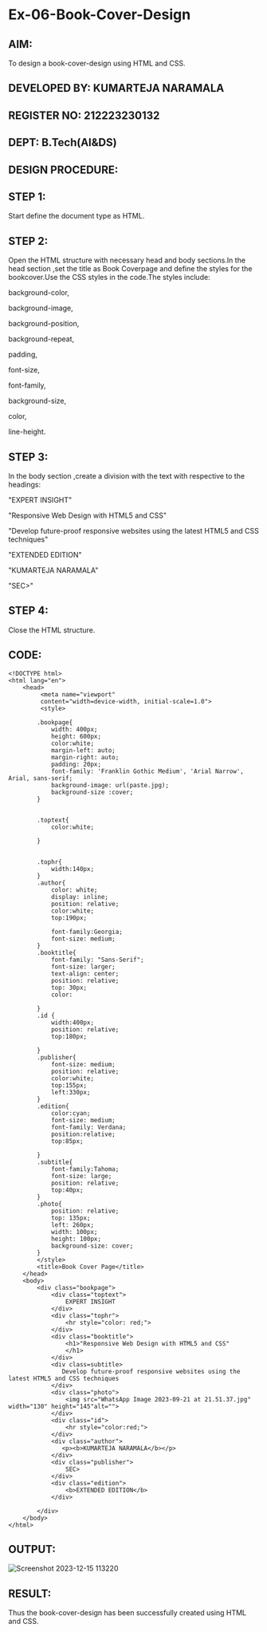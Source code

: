 # Ex-06-Book-Cover-Design

## AIM:
To design a book-cover-design using HTML and CSS.
## DEVELOPED BY: KUMARTEJA NARAMALA
## REGISTER NO: 212223230132
## DEPT: B.Tech(AI&DS)
## DESIGN PROCEDURE:
## STEP 1:
Start define the document type as HTML.

## STEP 2:
Open the HTML structure with necessary head and body sections.In the head section ,set the title as Book Coverpage and define the styles for the bookcover.Use the CSS styles in the code.The styles include:

background-color,

background-image,

background-position,

background-repeat,

padding,

font-size,

font-family,

background-size,

color,

line-height.

## STEP 3:
In the body section ,create a division with the text with respective to the headings:

"EXPERT INSIGHT"

"Responsive Web Design with HTML5 and CSS"

"Develop future-proof responsive websites using the latest HTML5 and CSS techniques"

"EXTENDED EDITION"

"KUMARTEJA NARAMALA"

"SEC>"

## STEP 4:
Close the HTML structure.

## CODE:
```
<!DOCTYPE html>
<html lang="en">
    <head>
         <meta name="viewport" 
         content="width=device-width, initial-scale=1.0">
         <style>

        .bookpage{
            width: 400px;
            height: 600px;
            color:white;
            margin-left: auto;
            margin-right: auto;
            padding: 20px;
            font-family: 'Franklin Gothic Medium', 'Arial Narrow', Arial, sans-serif;
            background-image: url(paste.jpg);
            background-size :cover;
        }
            

        .toptext{
            color:white;

        }

        
        .tophr{
            width:140px;
        }
        .author{
            color: white;
            display: inline;
            position: relative;
            color:white;
            top:190px;
            
            font-family:Georgia;
            font-size: medium;
        }
        .booktitle{
            font-family: "Sans-Serif";
            font-size: larger;
            text-align: center;
            position: relative;
            top: 30px;
            color:
        
        }
        .id {
            width:400px;
            position: relative;
            top:180px;
            
        }
        .publisher{
            font-size: medium;
            position: relative;
            color:white;
            top:155px;
            left:330px;
        }
        .edition{
            color:cyan;
            font-size: medium;
            font-family: Verdana;
            position:relative;
            top:85px;

        }
        .subtitle{
            font-family:Tahoma;
            font-size: large;
            position: relative;
            top:40px;
        }
        .photo{
            position: relative;
            top: 135px;
            left: 260px;
            width: 100px;
            height: 100px;
            background-size: cover;
        }
        </style>
        <title>Book Cover Page</title>
    </head>
    <body>
        <div class="bookpage">
            <div class="toptext">
                EXPERT INSIGHT
            </div>
            <div class="tophr">
                <hr style="color: red;">
            </div>
            <div class="booktitle">
                <h1>"Responsive Web Design with HTML5 and CSS"
                </h1>
            </div>
            <div class=subtitle>
               Develop future-proof responsive websites using the latest HTML5 and CSS techniques 
            </div>
            <div class="photo">
                <img src="WhatsApp Image 2023-09-21 at 21.51.37.jpg" width="130" height="145"alt="">
            </div>
            <div class="id">
                <hr style="color:red;">
            </div>
            <div class="author">
               <p><b>KUMARTEJA NARAMALA</b></p>
            </div>
            <div class="publisher">
                SEC>
            </div>
            <div class="edition">
                <b>EXTENDED EDITION</b>
            </div>
            
        </div>
    </body>
</html>
```
## OUTPUT:

![Screenshot 2023-12-15 113220](https://github.com/KumarTeja751/Ex-06-Book-Cover-Design/assets/144947756/d484a8e1-f4fd-49f0-93a9-a5bd9e56ed5b)


## RESULT:
Thus the book-cover-design has been successfully created using HTML and CSS.
